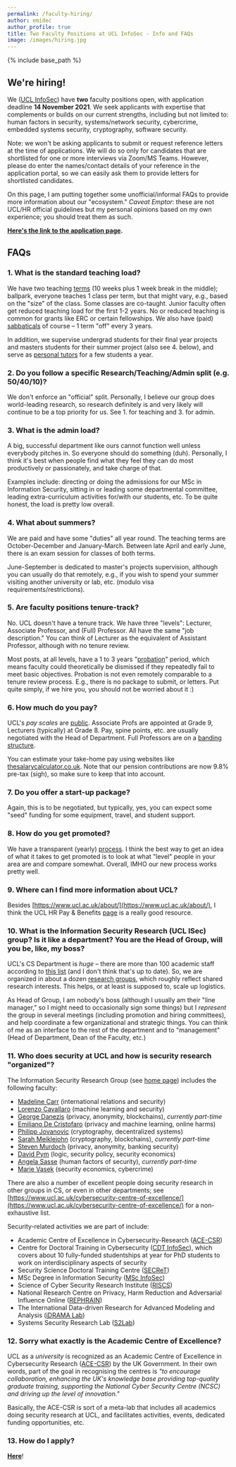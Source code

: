 ```yaml
---
permalink: /faculty-hiring/
author: emidec
author_profile: true
title: Two Faculty Positions at UCL InfoSec - Info and FAQs
image: /images/hiring.jpg
---
```


{% include base_path %}

## We're hiring!

We ([UCL InfoSec](https://sec.cs.ucl.ac.uk)) have **two** faculty positions open, with application deadline **14 November 2021**. We seek applicants with expertise that complements or builds on our current strengths, including but not limited to: human factors in security, systems/network security, cybercrime, embedded systems security, cryptography, software security.

Note: we won't be asking applicants to submit or request reference letters at the time of applications. We will do so only for candidates that are shortlisted for one or more interviews via Zoom/MS Teams. However, please do enter the names/contact details of your reference in the application portal, so we can easily ask them to provide letters for shortlisted candidates.

On this page, I am putting together some unofficial/informal FAQs to provide more information about our "ecosystem." _Caveat Emptor_: these are not UCL/HR official guidelines but my personal opinions based on my own experience; you should treat them as such.

**[Here's the link to the application page](https://atsv7.wcn.co.uk/saf/set_session.cgi?owner=5041178&ownertype=fair&season=0&vt_template=966&jcode=1878283&posting_code=224&language=203&url=/search_engine/jobs.cgi).**

## FAQs


### 1. What is the standard teaching load?

We have two teaching [terms](https://www.ucl.ac.uk/students/life-ucl/term-dates-and-closures-2021-22) (10 weeks plus 1 week break in the middle); ballpark, everyone teaches 1 class per term, but that might vary, e.g., based on the "size" of the class. Some classes are co-taught. Junior faculty often get reduced teaching load for the first 1-2 years. No or reduced teaching is common for grants like ERC or certain fellowships. We also have (paid) [sabbaticals](https://www.ucl.ac.uk/human-resources/sites/human_resources/files/sabbatical_leave_policy.pdf) of course &ndash; 1 term "off" every 3 years.

In addition, we supervise undergrad students for their final year projects and masters students for their summer project (also see 4. below), and serve as [personal tutors](https://www.ucl.ac.uk/students/academic-support/personal-tutors) for a few students a year.

### 2. Do you follow a specific Research/Teaching/Admin split (e.g. 50/40/10)?

We don't enforce an "official" split. Personally, I believe our group does world-leading research, so research definitely is and very likely will continue to be a top priority for us. See 1. for teaching and 3. for admin.

### 3. What is the admin load?

A big, successful department like ours cannot function well unless everybody pitches in. So everyone should do something (duh). Personally, I think it's best when people find what they feel they can do most productively or passionately, and take charge of that. 

Examples include: directing or doing the admissions for our MSc in Information Security, sitting in or leading some departmental committee, leading extra-curriculum activities for/with our students, etc. To be quite honest, the load is pretty low overall.

### 4. What about summers?

We are paid and have some "duties" all year round. The teaching terms are October-December and January-March. Between late April and early June, there is an exam session for classes of both terms. 

June-September is dedicated to master's projects supervision, although you can usually do that remotely, e.g., if you wish to spend your summer visiting another university or lab, etc. (modulo visa requirements/restrictions).

### 5. Are faculty positions tenure-track?

No. UCL doesn't have a tenure track. We have three "levels": Lecturer, Associate Professor, and (Full) Professor. All have the same "job description." You can think of Lecturer as the equivalent of Assistant Professor, although with no tenure review.

Most posts, at all levels, have a 1 to 3 years "[probation](https://www.ucl.ac.uk/human-resources/ucl-induction-and-probation-policy)" period, which means faculty could theoretically be dismissed if they repeatedly fail to meet basic objectives. Probation is not even remotely comparable to a tenure review process. E.g., there is no package to submit, or letters. Put quite simply, if we hire you, you should not be worried about it :)


### 6. How much do you pay?

UCL's _pay scales_ are [public](https://www.ucl.ac.uk/human-resources/sites/human_resources/files/21-22_ucl_non-clinical_grade_structure_with_spinal_points-202108.pdf). Associate Profs are appointed at Grade 9, Lecturers (typically) at Grade 8. Pay, spine points, etc. are usually negotiated with the Head of Department. Full Professors are on a [banding structure](https://www.ucl.ac.uk/human-resources/pay-benefits/salary-scales/professorial-banding-structure-20212022).

You can estimate your take-home pay using websites like [thesalarycalculator.co.uk](https://www.thesalarycalculator.co.uk/salary.php). Note that our pension contributions are now 9.8% pre-tax (sigh), so make sure to keep that into account.

### 7. Do you offer a start-up package?

Again, this is to be negotiated, but typically, yes, you can expect some "seed" funding for some equipment, travel, and student support.

### 8. How do you get promoted?

We have a transparent (yearly) [process](https://www.ucl.ac.uk/human-resources/policies-advice/academic-careers-framework-and-promotions-processes/academic-promotions-guidance). I think the best way to get an idea of what it takes to get promoted is to look at what "level" people in your area are and compare somewhat. Overall, IMHO our new process works pretty well.

### 9. Where can I find more information about UCL?

Besides [https://www.ucl.ac.uk/about/](https://www.ucl.ac.uk/about/), I think the UCL HR Pay & Benefits [page](https://www.ucl.ac.uk/human-resources/pay-and-staff-benefits) is a really good resource.

### 10. What is the Information Security Research (UCL ISec) group? Is it like a department? You are the Head of Group, will you be, like, my boss?

UCL's CS Department is _huge_ &ndash; there are more than 100 academic staff according to [this list](https://www.ucl.ac.uk/computer-science/people/computer-science-academic-staff) (and I don't think that's up to date). So, we are organized in about a dozen [research groups](https://www.ucl.ac.uk/computer-science/research/research-groups), which roughly reflect shared research interests. This helps, or at least is supposed to, scale up logistics.

As Head of Group, I am nobody's boss (although I usually am their "line manager," so I might need to occasionally sign some things) but I _represent_ the group in several meetings (including promotion and hiring committees), and help coordinate a few organizational and strategic things. You can think of me as an interface to the rest of the department and to "management" (Head of Department, Dean of the Faculty, etc.)


### 11. Who does security at UCL and how is security research "organized"?

The Information Security Research Group (see [home page](https://sec.cs.ucl.ac.uk)) includes the following faculty:
- [Madeline Carr](https://www.ucl.ac.uk/computer-science/people/professor-madeline-carr) (international relations and security)
- [Lorenzo Cavallaro](https://scholar.google.com/citations?user=oWT7fIYAAAAJ&hl=en) (machine learning and security)
- [George Danezis](http://www0.cs.ucl.ac.uk/staff/G.Danezis/) (privacy, anonymity, blockchains), _currently part-time_
- [Emiliano De Cristofaro](https://emilianodc.com/) (privacy and machine learning, online harms)
- [Philipp Jovanovic](https://philipp.jovanovic.io/) (cryptography, decentralized systems)
- [Sarah Meiklejohn](https://smeiklej.com/) (cryptography, blockchains), _currently part-time_
- [Steven Murdoch](https://murdoch.is/) (privacy, anonymity, banking security)
- [David Pym](http://www0.cs.ucl.ac.uk/staff/D.Pym/) (logic, security policy, security economics)
- [Angela Sasse](https://uclisec.github.io/people/m_angela_sasse/) (human factors of security), _currently part-time_
- [Marie Vasek](https://mvasek.com/) (security economics, cybercrime)

There are also a number of excellent people doing security research in other groups in CS, or even in other departments; see [https://www.ucl.ac.uk/cybersecurity-centre-of-excellence/](https://www.ucl.ac.uk/cybersecurity-centre-of-excellence/) for a non-exhaustive list. 

Security-related activities we are part of include:
- Academic Centre of Excellence in Cybersecurity-Research ([ACE-CSR](https://www.ucl.ac.uk/cybersecurity-centre-of-excellence/))
- Centre for Doctoral Training in Cybersecurity ([CDT InfoSec](https://www.ucl.ac.uk/cybersecurity-cdt/)), which covers about 10 fully-funded studentships at year for PhD students to work on interdisciplinary aspects of security
- Security Science Doctoral Training Centre ([SECReT](https://www.ucl.ac.uk/secret/homepage))
- MSc Degree in Information Security ([MSc InfoSec](https://www.ucl.ac.uk/computer-science/study/postgraduate-taught/information-security-msc))
- Science of Cyber Security Research Institute ([RISCS](https://www.riscs.org.uk/))
- National Research Centre on Privacy, Harm Reduction and Adversarial Influence Online ([REPHRAIN](https://www.rephrain.ac.uk/))
- The International Data-driven Research for Advanced Modeling and Analysis ([iDRAMA Lab](https://idrama.science/))
- Systems Security Research Lab ([S2Lab](https://s2lab.cs.ucl.ac.uk/))

### 12. Sorry what exactly is the Academic Centre of Excellence?
UCL as a _university_ is recognized as an Academic Centre of Excellence in Cybersecurity Research ([ACE-CSR](https://www.ucl.ac.uk/cybersecurity-centre-of-excellence/)) by the UK Government. In their own words, part of the goal in recognising the centres is _"to encourage collaboration, enhancing the UK's knowledge base providing top-quality graduate training, supporting the National Cyber Security Centre (NCSC) and driving up the level of innovation."_

Basically, the ACE-CSR is sort of a meta-lab that includes all academics doing security research at UCL, and facilitates activities, events, dedicated funding opportunities, etc.


### 13. How do I apply?

**[Here](https://atsv7.wcn.co.uk/saf/set_session.cgi?owner=5041178&ownertype=fair&season=0&vt_template=966&jcode=1878283&posting_code=224&language=203&url=/search_engine/jobs.cgi)**!
